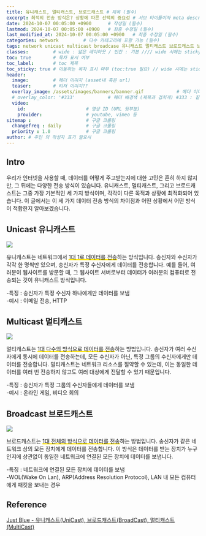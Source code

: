 ```yaml
---
title: 유니캐스트, 멀티캐스트, 브로드캐스트 # 제목 (필수)
excerpt: 최적의 전송 방식은? 상황에 따른 선택의 중요성 # 서브 타이틀이자 meta description (필수)
date: 2024-10-07 00:05:00 +0900      # 작성일 (필수)
lastmod: 2024-10-07 00:05:00 +0900   # 최종 수정일 (필수)
last_modified_at: 2024-10-07 00:05:00 +0900   # 최종 수정일 (필수)
categories: network         # 다수 카테고리에 포함 가능 (필수)
tags: network unicast multicast broadcase 유니캐스트 멀티캐스트 브로드캐스트 브로드캐스팅                     # 태그 복수개 가능 (필수)
classes:         # wide : 넓은 레이아웃 / 빈칸 : 기본 //// wide 시에는 sticky toc 불가
toc: true        # 목차 표시 여부
toc_label:       # toc 제목
toc_sticky: true # 이동하는 목차 표시 여부 (toc:true 필요) // wide 시에는 sticky toc 불가
header: 
  image:         # 헤더 이미지 (asset내 혹은 url)
  teaser:        # 티저 이미지??
  overlay_image: /assets/images/banners/banner.gif            # 헤더 이미지 (제목과 겹치게)
  # overlay_color: '#333'            # 헤더 배경색 (제목과 겹치게) #333 : 짙은 회색 (필수)
  video:
    id:                      # 영상 ID (URL 뒷부분)
    provider:                # youtube, vimeo 등
sitemap :                    # 구글 크롤링
  changefreq : daily         # 구글 크롤링
  priority : 1.0             # 구글 크롤링
author: # 주인 외 작성자 표기 필요시
---
```

<!--postNo: 20241007_001-->

## Intro  

우리가 인터넷을 사용할 때, 데이터를 어떻게 주고받는지에 대한 고민은 흔히 하지 않지만, 그 뒤에는 다양한 전송 방식이 있습니다. 유니캐스트, 멀티캐스트, 그리고 브로드캐스트는 그중 가장 기본적인 세 가지 방식이며, 각각이 다른 목적과 상황에 최적화되어 있습니다. 이 글에서는 이 세 가지 데이터 전송 방식의 차이점과 어떤 상황에서 어떤 방식이 적합한지 알아보겠습니다.  


## Unicast 유니캐스트  

![](/assets/images/20241007_001_001.jpg)  

유니캐스트는 네트워크에서 <span style='background:linear-gradient(to top, #FFE400 20%, transparent 20%)'>1대 1로 데이터를 전송</span>하는 방식입니다. 송신자와 수신자가 각각 한 명씩만 있으며, 송신자가 특정 수신자에게 데이터를 전송합니다. 예를 들어, 여러분이 웹사이트를 방문할 때, 그 웹사이트 서버로부터 데이터가 여러분의 컴퓨터로 전송되는 것이 유니캐스트 방식입니다.  

-특징 : 송신자가 특정 수신자 하나에게만 데이터를 보냄  
-예시 : 이메일 전송, HTTP  

## Multicast 멀티캐스트  

![](/assets/images/20241007_001_002.jpg)  

멀티캐스트는 <span style='background:linear-gradient(to top, #FFE400 20%, transparent 20%)'>1대 다수의 방식으로 데이터를 전송</span>하는 방법입니다. 송신자가 여러 수신자에게 동시에 데이터를 전송하는데, 모든 수신자가 아닌, 특정 그룹의 수신자에게만 데이터를 전송합니다. 멀티캐스트는 네트워크 리소스를 절약할 수 있는데, 이는 동일한 데이터를 여러 번 전송하지 않고도 여러 대상에게 전달할 수 있기 때문입니다.  

-특징 : 송신자가 특정 그룹의 수신자들에게 데이터를 보냄  
-예시 : 온라인 게임, 비디오 회의  

## Broadcast 브로드캐스트  

![](/assets/images/20241007_001_003.jpg)  

브로드캐스트는 <span style='background:linear-gradient(to top, #FFE400 20%, transparent 20%)'>1대 전체의 방식으로 데이터를 전송</span>하는 방법입니다. 송신자가 같은 네트워크 상의 모든 장치에게 데이터를 전송합니다. 이 방식은 데이터를 받는 장치가 누구인지에 상관없이 동일한 네트워크에 연결된 모든 장치에 데이터를 보냅니다.

-특징 : 네트워크에 연결된 모든 장치에 데이터를 보냄  
-WOL(Wake On Lan), ARP(Address Resolution Protocol), LAN 내 모든 컴퓨터에게 패킷을 보내는 경우  


## Reference  

[Just Blue - 유니캐스트(UniCast), 브로드캐스트(BroadCast), 멀티캐스트(MultiCast)](https://blog.naver.com/twers/50118680544)  